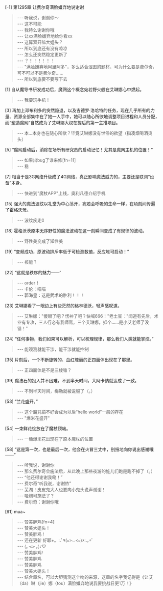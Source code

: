 
[-1] 第1295章 让费尔奇满脸嫌弃地说谢谢
>--- 听我说，谢谢你～<br>
>--- 这不可能<br>
>--- 我特么谢谢你哦<br>
>--- 让xx满脸嫌弃地给你看xx<br>
>--- 这算双开嘛大姐头？<br>
>--- 所以到底还有没有凉凉<br>
>--- 怎么还突然稳定更新了<br>
>--- ？！！！！！！<br>
>--- "满脸嫌弃地阿里阿多"，多么适合涩图的题材，可为什么要是费尔奇，可不可以不是费尔奇......<br>
>--- 所以到底要不要写下去<br>

[1] 自从魔导书研发成功后，魔网这个概念宛若野火般在艾琳娜心中燃起。
>--- 我要玩手机！<br>

[3] 再加上邓布利多的突然隐退，以及吉德罗·洛哈特的任务，现在几乎所有的力量、资源全部集中在了她一人手中，她可以随心所欲地调整项目进程和人员分配，而“塑造魔网”自然成为了艾琳娜大权在握后的第一主推项目。
>--- 本...本身也在随心所欲？毕竟艾琳娜没有世俗的欲望（指凑烟喝酒烫头）<br>

[5] “魔网启动后，消除在场所有研究员的启动记忆！尤其是魔网主机的位置！”
>--- 如果出bug了谁来修[fn=11]<br>
>--- 稳<br>

[7] 相当于是3G网络升级成了4G网络，真正影响魔法威力的，主要还是联网“设备”本身。
>--- 快进到"魔杖APP"上线，奥利凡德介绍手机<br>

[15] 强大的魔法波纹以礼堂为中心荡开，宛若会呼吸的生命一样，在顷刻间传遍了霍格沃茨。
>--- 波纹疾走0<br>

[18] 霍格沃茨原本无序野性的魔法波动在这一刻瞬间变成了有规律的波动。
>--- 野性美变成了知性美<br>

[19] “变频成功，原波动排斥率低于可检测数值，反应堆可启动！”
>--- 核能？<br>

[22] “这就是秩序的魅力——”
>--- order！<br>
>--- 卡伦：喵喵<br>
>--- 郭海皇：这是武术的胜利！！！<br>

[23] 艾琳娜看了一眼边上有些茫然的格林德沃，轻声感叹道。
>--- 艾琳娜："傻眼了吧？愣神了吧？快喊666！"老土豆："闻道有先后，术业有专攻，三人行必有我师焉，三个艾琳娜，抵个......是小艾老师了没错！"<br>

[24] “任何事物，我们如果可以解析，可以梳理规律，那么我们人类就能掌控。”
>--- 能观测就能干涉，能干涉就能控制<br>

[35] 片刻后，一个不断旋转的、血红瑰丽的正四面体出现在了那里。
>--- 正四面体是不是三棱锥？<br>

[39] 魔法石的投入并不困难，不到半天时间，大阿卡纳就达成了一致。
>--- 不到半天时间，梅勒就被说服了（。）<br>

[53] “兰花盛开。”
>--- 这个魔咒搞不好会成为以后“hello world”一般的存在<br>
>--- "爆米花盛开"<br>

[54] 一束鲜花绽放在了魔杖顶端。
>--- 一桶爆米花出现在了原本魔杖的位置<br>

[58] “这是第一次，也是最后一次，他会在火冒三丈中，别扭地向你说出感谢哦——”
>--- 听我说，谢谢你<br>
>--- 那么费尔奇会施法后，从此晚上那些夜游的娃儿们跑是跑不掉了（。）<br>
>--- “他还得谢谢我嘞！”<br>
>--- 费尔奇“听我说，谢谢侬”<br>
>--- 芜湖！皮皮鬼大人也要向小鬼头说声谢谢！<br>
>--- 哑炮可施法了？<br>
>--- 费尔奇：谢谢你哦<br>

[61] mua~
>--- 赞美胖鸡[fn=4]<br>
>--- 赞美大姐头！<br>
>--- 赞美胖鸡！<br>
>--- 还在更新  好耶+。:.ﾟ٩(๑>◡<๑)۶:.｡+ﾟ<br>
>--- (｡･ω･｡)ﾉ♡<br>
>--- 赞美胖鸡!<br>
>--- 赞美胖鸡<br>
>--- 赞美胖鸡<br>
>--- 赞美大姐头！<br>
>--- 结合章名，可以大胆猜测这个吻的来源，这章的名字我记得是《让艾（da）琳（jie）娜（tou）满脸嫌弃地说我要挑战日更1万！》<br>
